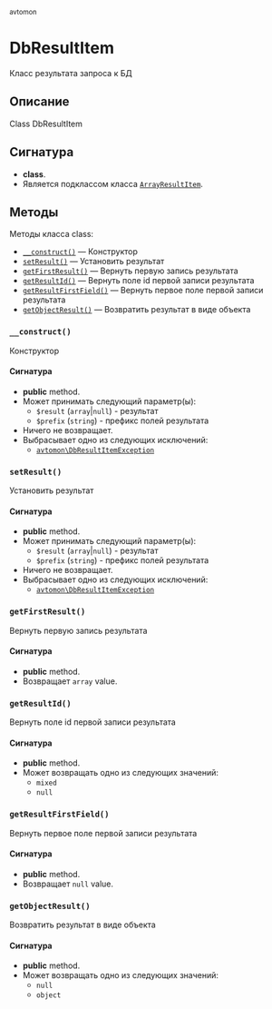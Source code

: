 <small>avtomon</small>

DbResultItem
============

Класс результата запроса к БД

Описание
-----------

Class DbResultItem

Сигнатура
---------

- **class**.
- Является подклассом класса [`ArrayResultItem`](../avtomon/ArrayResultItem.md).

Методы
-------

Методы класса class:

- [`__construct()`](#__construct) &mdash; Конструктор
- [`setResult()`](#setResult) &mdash; Установить результат
- [`getFirstResult()`](#getFirstResult) &mdash; Вернуть первую запись результата
- [`getResultId()`](#getResultId) &mdash; Вернуть поле id первой записи результата
- [`getResultFirstField()`](#getResultFirstField) &mdash; Вернуть первое поле первой записи результата
- [`getObjectResult()`](#getObjectResult) &mdash; Возвратить результат в виде объекта

### `__construct()` <a name="__construct"></a>

Конструктор

#### Сигнатура

- **public** method.
- Может принимать следующий параметр(ы):
    - `$result` (`array`|`null`) - результат
    - `$prefix` (`string`) - префикс полей результата
- Ничего не возвращает.
- Выбрасывает одно из следующих исключений:
    - [`avtomon\DbResultItemException`](../avtomon/DbResultItemException.md)

### `setResult()` <a name="setResult"></a>

Установить результат

#### Сигнатура

- **public** method.
- Может принимать следующий параметр(ы):
    - `$result` (`array`|`null`) - результат
    - `$prefix` (`string`) - префикс полей результата
- Ничего не возвращает.
- Выбрасывает одно из следующих исключений:
    - [`avtomon\DbResultItemException`](../avtomon/DbResultItemException.md)

### `getFirstResult()` <a name="getFirstResult"></a>

Вернуть первую запись результата

#### Сигнатура

- **public** method.
- Возвращает `array` value.

### `getResultId()` <a name="getResultId"></a>

Вернуть поле id первой записи результата

#### Сигнатура

- **public** method.
- Может возвращать одно из следующих значений:
    - `mixed`
    - `null`

### `getResultFirstField()` <a name="getResultFirstField"></a>

Вернуть первое поле первой записи результата

#### Сигнатура

- **public** method.
- Возвращает `null` value.

### `getObjectResult()` <a name="getObjectResult"></a>

Возвратить результат в виде объекта

#### Сигнатура

- **public** method.
- Может возвращать одно из следующих значений:
    - `null`
    - `object`

